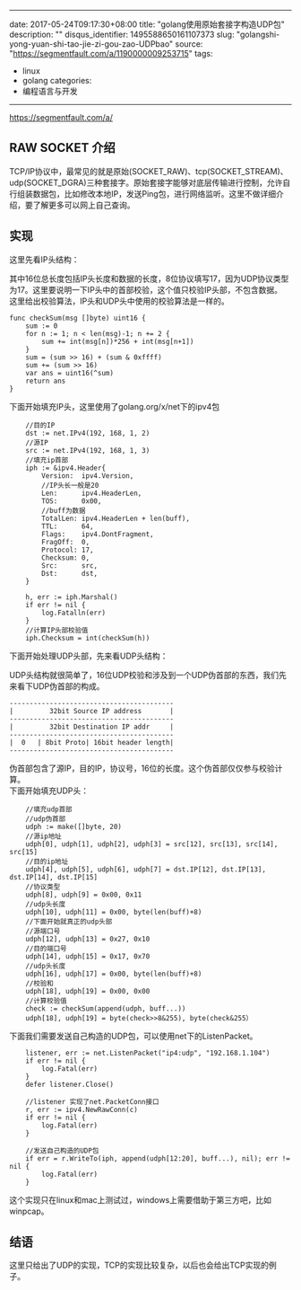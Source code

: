 
---
date: 2017-05-24T09:17:30+08:00
title: "golang使用原始套接字构造UDP包"
description: ""
disqus_identifier: 1495588650161107373
slug: "golangshi-yong-yuan-shi-tao-jie-zi-gou-zao-UDPbao"
source: "https://segmentfault.com/a/1190000009253715"
tags: 
- linux 
- golang 
categories:
- 编程语言与开发
---

https://segmentfault.com/a/

RAW SOCKET 介绍
---------------

TCP/IP协议中，最常见的就是原始(SOCKET\_RAW)、tcp(SOCKET\_STREAM)、udp(SOCKET\_DGRA)三种套接字。原始套接字能够对底层传输进行控制，允许自行组装数据包，比如修改本地IP，发送Ping包，进行网络监听。这里不做详细介绍，要了解更多可以网上自己查询。

实现
----

这里先看IP头结构：

其中16位总长度包括IP头长度和数据的长度，8位协议填写17，因为UDP协议类型为17。这里要说明一下IP头中的首部校验，这个值只校验IP头部，不包含数据。\
这里给出校验算法，IP头和UDP头中使用的校验算法是一样的。

    func checkSum(msg []byte) uint16 {
        sum := 0
        for n := 1; n < len(msg)-1; n += 2 {
            sum += int(msg[n])*256 + int(msg[n+1])
        }
        sum = (sum >> 16) + (sum & 0xffff)
        sum += (sum >> 16)
        var ans = uint16(^sum)
        return ans
    }

下面开始填充IP头，这里使用了golang.org/x/net下的ipv4包

        //目的IP
        dst := net.IPv4(192, 168, 1, 2)
        //源IP
        src := net.IPv4(192, 168, 1, 3)
        //填充ip首部
        iph := &ipv4.Header{
            Version:  ipv4.Version,
            //IP头长一般是20
            Len:      ipv4.HeaderLen,
            TOS:      0x00,
            //buff为数据
            TotalLen: ipv4.HeaderLen + len(buff),
            TTL:      64,
            Flags:    ipv4.DontFragment,
            FragOff:  0,
            Protocol: 17,
            Checksum: 0,
            Src:      src,
            Dst:      dst,
        }
        
        h, err := iph.Marshal()
        if err != nil {
            log.Fatalln(err)
        }
        //计算IP头部校验值
        iph.Checksum = int(checkSum(h))

下面开始处理UDP头部，先来看UDP头结构：

UDP头结构就很简单了，16位UDP校验和涉及到一个UDP伪首部的东西，我们先来看下UDP伪首部的构成。

    -----------------------------------------
    |         32bit Source IP address       |
    -----------------------------------------
    |         32bit Destination IP addr     |
    -----------------------------------------
    |  0   | 8bit Proto| 16bit header length|
    -----------------------------------------

伪首部包含了源IP，目的IP，协议号，16位的长度。这个伪首部仅仅参与校验计算。\
下面开始填充UDP头：

        //填充udp首部
        //udp伪首部
        udph := make([]byte, 20)
        //源ip地址
        udph[0], udph[1], udph[2], udph[3] = src[12], src[13], src[14], src[15]
        //目的ip地址
        udph[4], udph[5], udph[6], udph[7] = dst.IP[12], dst.IP[13], dst.IP[14], dst.IP[15]
        //协议类型
        udph[8], udph[9] = 0x00, 0x11
        //udp头长度
        udph[10], udph[11] = 0x00, byte(len(buff)+8)
        //下面开始就真正的udp头部
        //源端口号
        udph[12], udph[13] = 0x27, 0x10
        //目的端口号
        udph[14], udph[15] = 0x17, 0x70
        //udp头长度
        udph[16], udph[17] = 0x00, byte(len(buff)+8)
        //校验和
        udph[18], udph[19] = 0x00, 0x00
        //计算校验值
        check := checkSum(append(udph, buff...))
        udph[18], udph[19] = byte(check>>8&255), byte(check&255）

下面我们需要发送自己构造的UDP包，可以使用net下的ListenPacket。

        listener, err := net.ListenPacket("ip4:udp", "192.168.1.104")
        if err != nil {
            log.Fatal(err)
        }
        defer listener.Close()
        
        //listener 实现了net.PacketConn接口
        r, err := ipv4.NewRawConn(c)
        if err != nil {
            log.Fatal(err)
        }

        //发送自己构造的UDP包
        if err = r.WriteTo(iph, append(udph[12:20], buff...), nil); err != nil {
            log.Fatal(err)
        }

这个实现只在linux和mac上测试过，windows上需要借助于第三方吧，比如winpcap。

结语
----

这里只给出了UDP的实现，TCP的实现比较复杂，以后也会给出TCP实现的例子。

